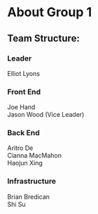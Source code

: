 # About Group 1

## Team Structure:    
### Leader  
Elliot Lyons  
### Front End  
Joe Hand  
Jason Wood (Vice Leader)
### Back End  
Aritro De  
Cianna MacMahon   
Haojun Xing  
### Infrastructure  
Brian Bredican  
Shi Su  
